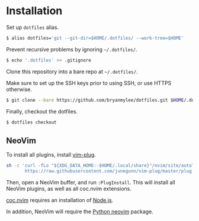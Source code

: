 # Installation

Set up `dotfiles` alias.

```bash
$ alias dotfiles='git --git-dir=$HOME/.dotfiles/ --work-tree=$HOME'
```

Prevent recursive problems by ignoring `~/.dotfiles/`.

```bash
$ echo '.dotfiles' >> .gitignore
```

Clone this repository into a bare repo at `~/.dotfiles/`.

Make sure to set up the SSH keys prior to using SSH, or use HTTPS otherwise.

```bash
$ git clone --bare https://github.com/bryanmylee/dotfiles.git $HOME/.dotfiles
```

Finally, checkout the dotfiles.

```bash
$ dotfiles checkout
```

## NeoVim

To install all plugins, install [vim-plug](https://github.com/junegunn/vim-plug).

```bash
sh -c 'curl -fLo "${XDG_DATA_HOME:-$HOME/.local/share}"/nvim/site/autoload/plug.vim --create-dirs \
       https://raw.githubusercontent.com/junegunn/vim-plug/master/plug.vim'
```

Then, open a NeoVim buffer, and run `:PlugInstall`. This will install all NeoVim plugins, as well as all coc.nvim extensions.

[coc.nvim](https://github.com/neoclide/coc.nvim) requires an installation of [Node.js](https://nodejs.org/en/).

In addition, NeoVim will require the [Python neovim](https://pypi.org/project/neovim/) package.
